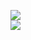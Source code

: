 [![](https://img.shields.io/badge/Made%20With-Github%20Spray-lightgrey.svg?style=for-the-badge&logo=github)](https://github.com/Annihil/github-spray#16658)  
[![](https://i.imgur.com/2DrTn0Z.gif)](https://github.com/Annihil/github-spray)